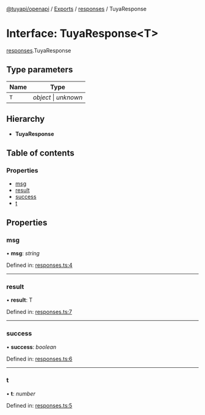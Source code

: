 [@tuyapi/openapi](../README.md) / [Exports](../modules.md) / [responses](../modules/responses.md) / TuyaResponse

# Interface: TuyaResponse<T\>

[responses](../modules/responses.md).TuyaResponse

## Type parameters

Name | Type |
------ | ------ |
`T` | *object* \| *unknown* |

## Hierarchy

* **TuyaResponse**

## Table of contents

### Properties

- [msg](responses.tuyaresponse.md#msg)
- [result](responses.tuyaresponse.md#result)
- [success](responses.tuyaresponse.md#success)
- [t](responses.tuyaresponse.md#t)

## Properties

### msg

• **msg**: *string*

Defined in: [responses.ts:4](https://github.com/TuyaAPI/openapi/blob/1100068/src/responses.ts#L4)

___

### result

• **result**: T

Defined in: [responses.ts:7](https://github.com/TuyaAPI/openapi/blob/1100068/src/responses.ts#L7)

___

### success

• **success**: *boolean*

Defined in: [responses.ts:6](https://github.com/TuyaAPI/openapi/blob/1100068/src/responses.ts#L6)

___

### t

• **t**: *number*

Defined in: [responses.ts:5](https://github.com/TuyaAPI/openapi/blob/1100068/src/responses.ts#L5)
